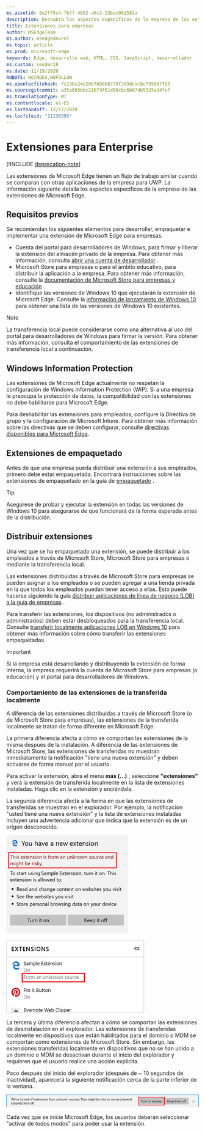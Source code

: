 ```yaml
---
ms.assetid: 8e2f75c4-fb7f-4892-a6c2-23bac081581a
description: Descubra los aspectos específicos de la empresa de las extensiones de Microsoft Edge y vea cómo son similares a las aplicaciones para UWP.
title: Extensiones para empresas
author: MSEdgeTeam
ms.author: msedgedevrel
ms.topic: article
ms.prod: microsoft-edge
keywords: Edge, desarrollo web, HTML, CSS, JavaScript, desarrollador
ms.custom: seodec18
ms.date: 11/19/2020
ROBOTS: NOINDEX,NOFOLLOW
ms.openlocfilehash: 7c23bc24e20b7b00b8779f209dcac8c795067fd5
ms.sourcegitcommit: a35a6b5bbc21b7df61d08cbc6b074b5325ad4fef
ms.translationtype: MT
ms.contentlocale: es-ES
ms.lasthandoff: 12/17/2020
ms.locfileid: "11236595"
---
```

# Extensiones para Enterprise  

[!INCLUDE [deprecation-note](includes/deprecation-note.md)]  

Las extensiones de Microsoft Edge tienen un flujo de trabajo similar cuando se comparan con otras aplicaciones de la empresa para UWP. La información siguiente detalla los aspectos específicos de la empresa de las extensiones de Microsoft Edge.

## Requisitos previos
Se recomiendan los siguientes elementos para desarrollar, empaquetar e implementar una extensión de Microsoft Edge para empresas:

+ Cuenta del portal para desarrolladores de Windows, para firmar y liberar la extensión del almacén privado de la empresa. Para obtener más información, consulta [abrir una cuenta de desarrollador](/windows/uwp/publish/opening-a-developer-account) .
+ Microsoft Store para empresas o para el ámbito educativo, para distribuir la aplicación a la empresa. Para obtener más información, consulte la [documentación de Microsoft Store para empresas y educación](/microsoft-store/) .
+ Identifique las versiones de Windows 10 que ejecutarán la extensión de Microsoft Edge. Consulte la [información de lanzamiento de Windows 10](https://www.microsoft.com/itpro/windows-10/release-information) para obtener una lista de las versiones de Windows 10 existentes.

> [!NOTE]
> La transferencia local puede considerarse como una alternativa al uso del portal para desarrolladores de Windows para firmar la versión. Para obtener más información, consulta el comportamiento de las extensiones de transferencia local a continuación.

## Windows Information Protection
Las extensiones de Microsoft Edge actualmente no respetan la configuración de Windows Information Protection (WIP). Si a una empresa le preocupa la protección de datos, la compatibilidad con las extensiones no debe habilitarse para Microsoft Edge.

Para deshabilitar las extensiones para empleados, configure la Directiva de grupo y la configuración de Microsoft Intune. Para obtener más información sobre las directivas que se deben configurar, consulte [directivas disponibles para Microsoft Edge](https://technet.microsoft.com/itpro/microsoft-edge/available-policies).

## Extensiones de empaquetado
Antes de que una empresa pueda distribuir una extensión a sus empleados, primero debe estar empaquetada. Encontrará instrucciones sobre las extensiones de empaquetado en la guía de [empaquetado](./guides/packaging.md) .

> [!TIP]
> Asegúrese de probar y ejecutar la extensión en todas las versiones de Windows 10 para asegurarse de que funcionará de la forma esperada antes de la distribución.

## Distribuir extensiones
Una vez que se ha empaquetado una extensión, se puede distribuir a los empleados a través de Microsoft Store, Microsoft Store para empresas o mediante la transferencia local.

Las extensiones distribuidas a través de Microsoft Store para empresas se pueden asignar a los empleados o se pueden agregar a una tienda privada en la que todos los empleados puedan tener acceso a ellas. Esto puede hacerse siguiendo la guía [distribuir aplicaciones de línea de negocio (LOB) a la guía de empresas](https://msdn.microsoft.com/windows/uwp/publish/distribute-lob-apps-to-enterprises) .

Para transferir las extensiones, los dispositivos (no administrados o administrados) deben estar desbloqueados para la transferencia local. Consulte [transferir localmente aplicaciones LOB en Windows 10](https://technet.microsoft.com/itpro/windows/deploy/sideload-apps-in-windows-10) para obtener más información sobre cómo transferir las extensiones empaquetadas.

> [!IMPORTANT]
> Si la empresa está desarrollando y distribuyendo la extensión de forma interna, la empresa requerirá la cuenta de Microsoft Store para empresas (o educación) y el portal para desarrolladores de Windows.

### Comportamiento de las extensiones de la transferida localmente
A diferencia de las extensiones distribuidas a través de Microsoft Store (o de Microsoft Store para empresas), las extensiones de la transferida localmente se tratan de forma diferente en Microsoft Edge.

La primera diferencia afecta a cómo se comportan las extensiones de la misma después de la instalación. A diferencia de las extensiones de Microsoft Store, las extensiones de transferidas no muestran inmediatamente la notificación "tiene una nueva extensión" y deben activarse de forma manual por el usuario.

Para activar la extensión, abra el menú **más (...)** , seleccione **"extensiones"** y verá la extensión de transferida localmente en la lista de extensiones instaladas. Haga clic en la extensión y enciéndala.

La segunda diferencia afecta a la forma en que las extensiones de transferidas se muestran en el explorador. Por ejemplo, la notificación "usted tiene una nueva extensión" y la lista de extensiones instaladas incluyen una advertencia adicional que indica que la extensión es de un origen desconocido.

![ADVERTENCIA de transferencia de prueba 1](./media/sideload-permissionflyout.PNG)

![ADVERTENCIA de transferencia de prueba 2](./media/sideload-l1warning.PNG)

La tercera y última diferencia afectan a cómo se comportan las extensiones de desinstalación en el explorador. Las extensiones de transferidas localmente en dispositivos que están habilitados para el dominio o MDM se comportan como extensiones de Microsoft Store. Sin embargo, las extensiones transferidas localmente en dispositivos que no se han unido a un dominio o MDM se desactivan durante el inicio del explorador y requieren que el usuario realice una acción explícita.

Poco después del inicio del explorador (después de ~ 10 segundos de inactividad), aparecerá la siguiente notificación cerca de la parte inferior de la ventana.

![notificación de transferencia de prueba](./media/sideload-scareUI.PNG)

Cada vez que se inicie Microsoft Edge, los usuarios deberán seleccionar "activar de todos modos" para poder usar la extensión.
